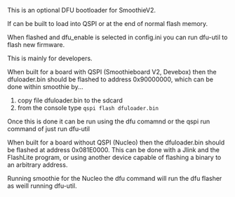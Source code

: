 This is an optional DFU bootloader for SmoothieV2.

If can be built to load into QSPI or at the end of normal flash memory.

When flashed and dfu_enable is selected in config.ini you can run dfu-util to flash new firmware.

This is mainly for developers.

When built for a board with QSPI (Smoothieboard V2, Devebox) then the dfuloader.bin should be flashed to address 0x90000000, which can be done within smoothie by...
1. copy file dfuloader.bin to the sdcard
2. from the console type ```qspi flash dfuloader.bin```

Once this is done it can be run using the dfu comamnd or the qspi run command of just run dfu-util

When built for a board without QSPI (Nucleo) then the dfuloader.bin should be flashed at address 0x081E0000. This can be done with a Jlink and the FlashLite program, or using another device capable of flashing a binary to an arbitrary address.

Running smoothie for the Nucleo the dfu command will run the dfu flasher as weill running dfu-util.
